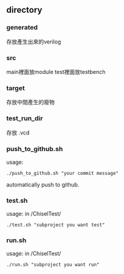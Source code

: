 ## directory
### generated 
存放產生出來的verilog

### src
main裡面放module
test裡面放testbench

### target
存放中間產生的廢物

### test_run_dir
存放 .vcd

### push_to_github.sh
usage:
```
./push_to_github.sh "your commit message"
```
automatically push to github.

### test.sh
usage:
in /ChiselTest/
```
./test.sh "subproject you want test"
```

### run.sh
usage:
in /ChiselTest/
```
./run.sh "subproject you want run"
```
